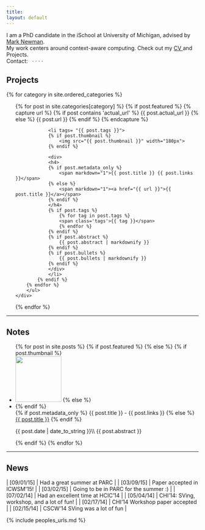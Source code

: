 ```yaml
---
title: 
layout: default
---
```

I am a PhD candidate in the iSchool at University of Michigan, advised by [Mark Newman](http://mwnewman.people.si.umich.edu/).
<br />
My work centers around context-aware computing. Check out my <a href="https://rawgit.com/gparuthi/resume/master/gauravparuthi.pdf">CV
                </a> and Projects.
                <br />
Contact:
&nbsp;                <a href="mailto:gparuthi@umich.edu"><i class="fa fa-send"></i></a> ·
                <a href="https://github.com/gparuthi/"><i class="fa fa-github"></i></a> ·
                <a href="http://www.linkedin.com/in/gparuthi"><i class="fa fa-linkedin"></i></a> ·
                <a href="http://scholar.google.com/citations?user=WsoaFHIAAAAJ&hl=en"><i class="fa fa-graduation-cap"></i></a> ·

## Projects
<div>
    <!-- {% for tag in site.all_tags %}
    <span class='select-tags'> {{ tag }} </span>
    {% endfor %} -->
</div>

<div class="grid">
{% for category in site.ordered_categories %}
    <div class="unit one-of-two">
        <ul class="projects">
        {% for post in site.categories[category] %}
            {% if post.featured %}
                {% capture url %}
                    {% if post contains 'actual_url' %}
                        {{ post.actual_url }}
                    {% else %}
                        {{ post.url }}
                    {% endif %}
                {% endcapture %}

                <li tags= "{{ post.tags }}">
                {% if post.thumbnail %}
                    <img src="{{ post.thumbnail }}" width="180px">
                {% endif %}

                <div>
                <h4>
                {% if post.metadata_only %}
                    <span markdown="1">{{ post.title }} {{ post.links }}</span>
                {% else %}
                    <span markdown="1"><a href="{{ url }}">{{ post.title }}</a></span>
                {% endif %}
                </h4>
                {% if post.tags %}
                    {% for tag in post.tags %}
                    <span class='tags'>{{ tag }}</span>
                    {% endfor %}
                {% endif %}
                {% if post.abstract %}
                    {{ post.abstract | markdownify }}
                {% endif %}
                {% if post.bullets %}
                    {{ post.bullets | markdownify }}
                {% endif %}
                </div>
                </li>
            {% endif %}
        {% endfor %}
        </ul>
    </div>
{% endfor %}
</div>
<!-- <div style="text-align:right;" class='more'><a href="projects.html">More...</a></div> -->

---

## Notes
<ul class="projects notes">
{% for post in site.posts %}
    {% if post.featured %}
    {% else %}
        {% if post.thumbnail %}
            <li>
            <img src="{{ post.thumbnail }}" width="120px" />
        {% else %}
            <li class="nothumb">
        {% endif %}
        <div>
        <span class="sans">
        {% if post.metadata_only %}
            <span markdown="1">{{ post.title }} - {{ post.links }}</span>
        {% else %}
            <span markdown="1"><a href="{{ post.url }}">{{ post.title }}</a></span>
        {% endif %}
        </span>
        <p markdown="1">
        {{ post.date | date_to_string }}\\
        {{ post.abstract }}
        </p>
        </div>
        </li>
    {% endif %}
{% endfor %}
</ul>

---

## News

| [09/01/15] | Had a great summer at PARC | 
| [03/09/15] | Paper accepted in ICWSM'15! | 
| [03/02/15] | Going to be in PARC for the summer :) |
| [07/02/14] | Had an excellent time at HCIC’14 |
| [05/04/14] | CHI’14: SVing, workshop, and a lot of fun! |
| [02/17/14] | CHI’14 Workshop paper accepted |
| [02/15/14] | CSCW’14 SVing was a lot of fun |

{% include peoples_urls.md %}
